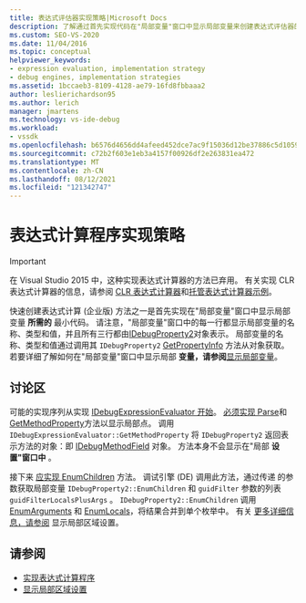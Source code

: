 ```yaml
---
title: 表达式评估器实现策略|Microsoft Docs
description: 了解通过首先实现代码在"局部变量"窗口中显示局部变量来创建表达式评估器的策略。
ms.custom: SEO-VS-2020
ms.date: 11/04/2016
ms.topic: conceptual
helpviewer_keywords:
- expression evaluation, implementation strategy
- debug engines, implementation strategies
ms.assetid: 1bccaeb3-8109-4128-ae79-16fd8fbbaaa2
author: leslierichardson95
ms.author: lerich
manager: jmartens
ms.technology: vs-ide-debug
ms.workload:
- vssdk
ms.openlocfilehash: b6576d4656dd4afeed452dce7ac9f15036d12be37886c5d105961a2c0862e188
ms.sourcegitcommit: c72b2f603e1eb3a4157f00926df2e263831ea472
ms.translationtype: MT
ms.contentlocale: zh-CN
ms.lasthandoff: 08/12/2021
ms.locfileid: "121342747"
---
```

# <a name="expression-evaluator-implementation-strategy"></a>表达式计算程序实现策略
> [!IMPORTANT]
> 在 Visual Studio 2015 中，这种实现表达式计算器的方法已弃用。 有关实现 CLR 表达式计算器的信息，请参阅 [CLR 表达式计算器](https://github.com/Microsoft/ConcordExtensibilitySamples/wiki/CLR-Expression-Evaluators)和[托管表达式计算器示例](https://github.com/Microsoft/ConcordExtensibilitySamples/wiki/Managed-Expression-Evaluator-Sample)。

 快速创建表达式计算 (企业版) 方法之一是首先实现在"局部变量"窗口中显示局部变量 **所需的** 最小代码。 请注意，"局部变量"窗口中的每一行都显示局部变量的名称、类型和值，并且所有三行都由[IDebugProperty2](../../extensibility/debugger/reference/idebugproperty2.md)对象表示。 局部变量的名称、类型和值通过调用其 `IDebugProperty2` [GetPropertyInfo](../../extensibility/debugger/reference/idebugproperty2-getpropertyinfo.md) 方法从对象获取。 若要详细了解如何在"局部变量"窗口中显示局部 **变量，请参阅**[显示局部变量](../../extensibility/debugger/displaying-locals.md)。

## <a name="discussion"></a>讨论区
 可能的实现序列从实现 [IDebugExpressionEvaluator 开始](../../extensibility/debugger/reference/idebugexpressionevaluator.md)。 [必须实现 Parse](../../extensibility/debugger/reference/idebugexpressionevaluator-parse.md)和[GetMethodProperty](../../extensibility/debugger/reference/idebugexpressionevaluator-getmethodproperty.md)方法以显示局部点。 调用 `IDebugExpressionEvaluator::GetMethodProperty` 将 `IDebugProperty2` 返回表示方法的对象：即 [IDebugMethodField](../../extensibility/debugger/reference/idebugmethodfield.md) 对象。 方法本身不会显示在"局部 **设置"窗口中** 。

 接下来 [应实现 EnumChildren](../../extensibility/debugger/reference/idebugproperty2-enumchildren.md) 方法。 调试引擎 (DE) 调用此方法，通过传递 的参数获取局部变量 `IDebugProperty2::EnumChildren` 和 `guidFilter` 参数的列表 `guidFilterLocalsPlusArgs` 。 `IDebugProperty2::EnumChildren` 调用 [EnumArguments](../../extensibility/debugger/reference/idebugmethodfield-enumarguments.md) 和 [EnumLocals](../../extensibility/debugger/reference/idebugmethodfield-enumlocals.md)，将结果合并到单个枚举中。 有关 [更多详细信息，请参阅](../../extensibility/debugger/displaying-locals.md) 显示局部区域设置。

## <a name="see-also"></a>请参阅
- [实现表达式计算程序](../../extensibility/debugger/implementing-an-expression-evaluator.md)
- [显示局部区域设置](../../extensibility/debugger/displaying-locals.md)
